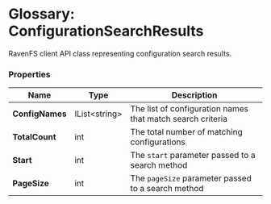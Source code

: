 # Glossary: ConfigurationSearchResults

RavenFS client API class representing configuration search results.

### Properties

| Name | Type | Description |
| ------------- | ------------- | ----- |
| **ConfigNames** | IList&lt;string&gt; | The list of configuration names that match search criteria |
| **TotalCount** | int | The total number of matching configurations |
| **Start** | int | The `start` parameter passed to a search method |
| **PageSize** | int | The `pageSize` parameter passed to a search method |

